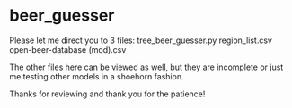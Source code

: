 # beer_guesser

Please let me direct you to 3 files:
  tree_beer_guesser.py
  region_list.csv
  open-beer-database (mod).csv
  
The other files here can be viewed as well, but they are incomplete or just me testing other models in a shoehorn fashion. 

Thanks for reviewing and thank you for the patience! 
